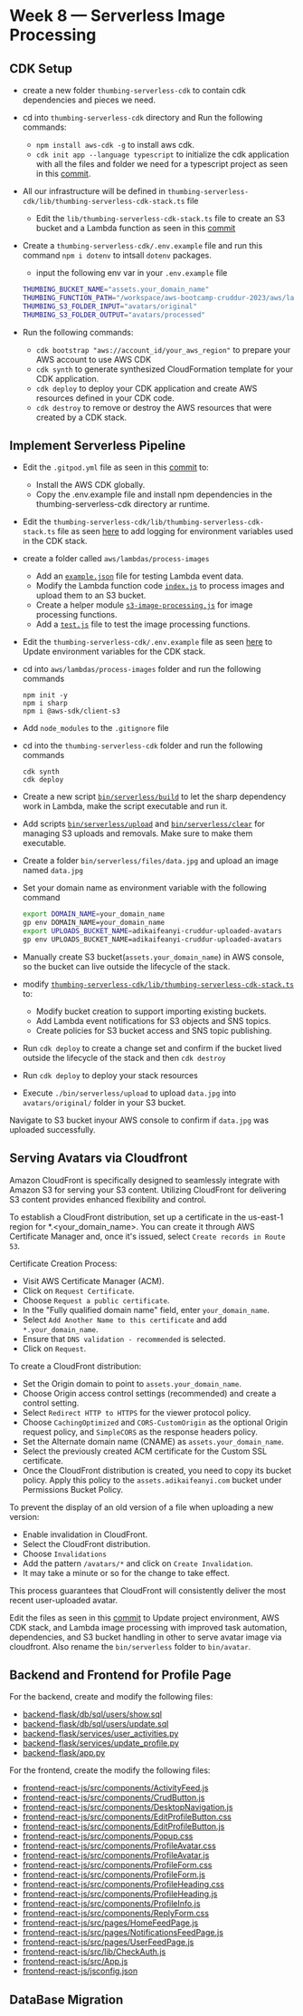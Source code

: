 # Week 8 — Serverless Image Processing

## CDK Setup

  - create a new folder `thumbing-serverless-cdk` to contain cdk dependencies and pieces we need.
  - cd into `thumbing-serverless-cdk` directory and Run the following commands:
      -  `npm install aws-cdk -g` to install aws cdk.
      -  `cdk init app --language typescript` to initialize the cdk application with all the files and folder we need for a typescript project as seen in this [commit](https://github.com/afumchris/aws-bootcamp-cruddur-2023/commit/7e1155c4c155c4044c1fe0ac45956dc989a33427).
  - All our infrastructure will be defined in `thumbing-serverless-cdk/lib/thumbing-serverless-cdk-stack.ts` file
      - Edit the `lib/thumbing-serverless-cdk-stack.ts` file to create an S3 bucket and a Lambda function as seen in this [commit](https://github.com/afumchris/aws-bootcamp-cruddur-2023/commit/7e1155c4c155c4044c1fe0ac45956dc989a33427#diff-6be534b5f75d78dfcb7e3e037c1d79a5012aa2c034e836b0b90e048fce60b831)
  - Create a `thumbing-serverless-cdk/.env.example` file and run this command `npm i dotenv` to intsall `dotenv` packages.
      - input the following env var in your `.env.example` file
   
       ```sh
       THUMBING_BUCKET_NAME="assets.your_domain_name"
       THUMBING_FUNCTION_PATH="/workspace/aws-bootcamp-cruddur-2023/aws/lambdas/process-images"
       THUMBING_S3_FOLDER_INPUT="avatars/original"
       THUMBING_S3_FOLDER_OUTPUT="avatars/processed"
       ```

  - Run the following commands:
      -  `cdk bootstrap "aws://account_id/your_aws_region"` to prepare your AWS account to use AWS CDK
      -  `cdk synth` to generate synthesized CloudFormation template for your CDK application.
      -  `cdk deploy` to deploy your CDK application and create AWS resources defined in your CDK code.
      -  `cdk destroy` to remove or destroy the AWS resources that were created by a CDK stack. 
   

## Implement Serverless Pipeline

  - Edit the `.gitpod.yml` file as seen in this [commit](https://github.com/afumchris/aws-bootcamp-cruddur-2023/commit/98183096220cb7cfc4c3f3812fb8243687d8ad79#diff-370a022e48cb18faf98122794ffc5ce775b2606b09a9d1f80b71333425ec078e) to:
     - Install the AWS CDK globally.
     - Copy the .env.example file and install npm dependencies in the thumbing-serverless-cdk directory ar runtime.

  - Edit the `thumbing-serverless-cdk/lib/thumbing-serverless-cdk-stack.ts` file as seen [here](https://github.com/afumchris/aws-bootcamp-cruddur-2023/commit/98183096220cb7cfc4c3f3812fb8243687d8ad79#diff-6be534b5f75d78dfcb7e3e037c1d79a5012aa2c034e836b0b90e048fce60b831) to add logging for environment variables used in the CDK stack.

  - create a folder called `aws/lambdas/process-images`
     - Add an [`example.json`](https://github.com/afumchris/aws-bootcamp-cruddur-2023/commit/98183096220cb7cfc4c3f3812fb8243687d8ad79#diff-24c101c202492da94ce54387c595d61f2e12f49ddc5c7af9ff2fef9be895fc9c) file for testing Lambda event data.
     - Modify the Lambda function code [`index.js`](https://github.com/afumchris/aws-bootcamp-cruddur-2023/commit/98183096220cb7cfc4c3f3812fb8243687d8ad79#diff-849622b4b242ea3541407533ac2cdb116ec10fbf6e1d6d556feb5944eb532299) to process images and upload them to an S3 bucket.
     - Create a helper module [`s3-image-processing.js`](https://github.com/afumchris/aws-bootcamp-cruddur-2023/commit/98183096220cb7cfc4c3f3812fb8243687d8ad79#diff-40d8b09d181ff1a7d3c1b1f69f06d6015e074bf996803cd409c532548a43bd9c) for image processing functions.
     - Add a [`test.js`](https://github.com/afumchris/aws-bootcamp-cruddur-2023/commit/98183096220cb7cfc4c3f3812fb8243687d8ad79#diff-16ef85616d0f53b0b98e044b5824337e30dc405fd936d9dc48373ef8c69fd6dc) file to test the image processing functions.

  - Edit the `thumbing-serverless-cdk/.env.example` file  as seen [here](https://github.com/afumchris/aws-bootcamp-cruddur-2023/commit/98183096220cb7cfc4c3f3812fb8243687d8ad79#diff-3a26f6bb4f45339b6822d778cdb41d2ff72716636966a7a43c48a6b0a057307f) to Update environment variables for the CDK stack.
  - cd into `aws/lambdas/process-images` folder and run the following commands
    ```
    npm init -y
    npm i sharp
    npm i @aws-sdk/client-s3
    ```

 - Add `node_modules` to the `.gitignore` file
 - cd into the `thumbing-serverless-cdk` folder and run the following commands
   ```
   cdk synth
   cdk deploy
   ```
 - Create a new script [`bin/serverless/build`](https://github.com/afumchris/aws-bootcamp-cruddur-2023/commit/eeda4d39bb380db117188f1edf1a34eeaff1b2d9#diff-0f12026649ff29f63cd9ff1a7ea11489c80a321fcb665f055d0983990cb619a6) to let the sharp dependency work in Lambda, make the script executable and run it.
 - Add scripts [`bin/serverless/upload`](https://github.com/afumchris/aws-bootcamp-cruddur-2023/commit/eeda4d39bb380db117188f1edf1a34eeaff1b2d9#diff-342b82f9713e6f09592c0103d336d9370a766105ae067ae6be17f81e21c1a408) and [`bin/serverless/clear`](https://github.com/afumchris/aws-bootcamp-cruddur-2023/commit/eeda4d39bb380db117188f1edf1a34eeaff1b2d9#diff-a715a421a7bf4283e6bffca08cffd4bf3bb1b221d95525ec78d854b75cb343c5) for managing S3 uploads and removals. Make sure to make them executable.
 - Create a folder `bin/serverless/files/data.jpg` and upload an image named `data.jpg`
 - Set your domain name as environment variable with the following command
   ```sh
   export DOMAIN_NAME=your_domain_name
   gp env DOMAIN_NAME=your_domain_name
   export UPLOADS_BUCKET_NAME=adikaifeanyi-cruddur-uploaded-avatars
   gp env UPLOADS_BUCKET_NAME=adikaifeanyi-cruddur-uploaded-avatars 
   ```
   
 - Manually create S3 bucket(`assets.your_domain_name`) in AWS console, so the bucket can live outside the lifecycle of the stack.
 - modify [`thumbing-serverless-cdk/lib/thumbing-serverless-cdk-stack.ts`](https://github.com/afumchris/aws-bootcamp-cruddur-2023/commit/eeda4d39bb380db117188f1edf1a34eeaff1b2d9#diff-6be534b5f75d78dfcb7e3e037c1d79a5012aa2c034e836b0b90e048fce60b831) to:
     - Modify bucket creation to support importing existing buckets.
     - Add Lambda event notifications for S3 objects and SNS topics.
     - Create policies for S3 bucket access and SNS topic publishing.
  
 - Run `cdk deploy` to create a change set and confirm if the bucket lived outside the lifecycle of the stack and then `cdk destroy`
 - Run `cdk deploy` to deploy your stack resources
 - Execute `./bin/serverless/upload` to upload `data.jpg` into `avatars/original/` folder in your S3 bucket.

Navigate to S3 bucket inyour AWS console to confirm if `data.jpg` was uploaded successfully.
   

 ## Serving Avatars via Cloudfront   

 Amazon CloudFront is specifically designed to seamlessly integrate with Amazon S3 for serving your S3 content. Utilizing CloudFront for delivering S3 content provides enhanced flexibility and control.

To establish a CloudFront distribution, set up a certificate in the us-east-1 region for *.<your_domain_name>. You can create it through AWS Certificate Manager and, once it's issued, select `Create records in Route 53`.

Certificate Creation Process:

  - Visit AWS Certificate Manager (ACM).
  - Click on `Request Certificate`.
  - Choose `Request a public certificate`.
  - In the "Fully qualified domain name" field, enter `your_domain_name`.
  - Select `Add Another Name to this certificate` and add `*.your_domain_name`.
  - Ensure that `DNS validation - recommended` is selected.
  - Click on `Request`.

To create a CloudFront distribution:

  - Set the Origin domain to point to `assets.your_domain_name`.
  - Choose Origin access control settings (recommended) and create a control setting.
  - Select `Redirect HTTP to HTTPS` for the viewer protocol policy.
  - Choose `CachingOptimized` and `CORS-CustomOrigin` as the optional Origin request policy, and `SimpleCORS` as the response headers policy.
  - Set the Alternate domain name (CNAME) as `assets.your_domain_name`.
  - Select the previously created ACM certificate for the Custom SSL certificate.
  - Once the CloudFront distribution is created, you need to copy its bucket policy. Apply this policy to the `assets.adikaifeanyi.com` bucket under Permissions  Bucket Policy.

To prevent the display of an old version of a file when uploading a new version:

  - Enable invalidation in CloudFront.
  - Select the CloudFront distribution.
  - Choose `Invalidations`
  - Add the pattern `/avatars/*` and click on `Create Invalidation`.
  - It may take a minute or so for the change to take effect.

This process guarantees that CloudFront will consistently deliver the most recent user-uploaded avatar.

Edit the files as seen in this [commit](https://github.com/afumchris/aws-bootcamp-cruddur-2023/commit/fbc2952f1c77f4f388c6830c5b0f31949d0cd4ad) to Update project environment, AWS CDK stack, and Lambda image processing with improved task automation, dependencies, and S3 bucket handling in other to serve avatar image via cloudfront. Also rename the `bin/serverless` folder to `bin/avatar`.

## Backend and Frontend for Profile Page

For the backend, create and modify the following files:

  - [backend-flask/db/sql/users/show.sql](https://github.com/afumchris/aws-bootcamp-cruddur-2023/blob/main/backend-flask/db/sql/users/show.sql)
  - [backend-flask/db/sql/users/update.sql](https://github.com/afumchris/aws-bootcamp-cruddur-2023/blob/main/backend-flask/db/sql/users/update.sql) 
  - [backend-flask/services/user_activities.py](https://github.com/afumchris/aws-bootcamp-cruddur-2023/blob/main/backend-flask/services/user_activities.py)
  - [backend-flask/services/update_profile.py](https://github.com/afumchris/aws-bootcamp-cruddur-2023/blob/main/backend-flask/services/update_profile.py)
  - [backend-flask/app.py](https://github.com/afumchris/aws-bootcamp-cruddur-2023/blob/main/backend-flask/app.py)

For the frontend, create the modify the following files:

  - [frontend-react-js/src/components/ActivityFeed.js](https://github.com/afumchris/aws-bootcamp-cruddur-2023/blob/main/frontend-react-js/src/components/ActivityFeed.js)
  - [frontend-react-js/src/components/CrudButton.js](https://github.com/afumchris/aws-bootcamp-cruddur-2023/blob/main/frontend-react-js/src/components/CrudButton.js)
  - [frontend-react-js/src/components/DesktopNavigation.js](https://github.com/afumchris/aws-bootcamp-cruddur-2023/blob/main/frontend-react-js/src/components/DesktopNavigation.js)
  - [frontend-react-js/src/components/EditProfileButton.css](https://github.com/afumchris/aws-bootcamp-cruddur-2023/blob/main/frontend-react-js/src/components/EditProfileButton.css)
  - [frontend-react-js/src/components/EditProfileButton.js](https://github.com/afumchris/aws-bootcamp-cruddur-2023/blob/main/frontend-react-js/src/components/EditProfileButton.js)
  - [frontend-react-js/src/components/Popup.css](https://github.com/afumchris/aws-bootcamp-cruddur-2023/blob/main/frontend-react-js/src/components/Popup.css)
  - [frontend-react-js/src/components/ProfileAvatar.css](https://github.com/afumchris/aws-bootcamp-cruddur-2023/blob/main/frontend-react-js/src/components/ProfileAvatar.css)
  - [frontend-react-js/src/components/ProfileAvatar.js](https://github.com/afumchris/aws-bootcamp-cruddur-2023/blob/main/frontend-react-js/src/components/ProfileAvatar.js)
  - [frontend-react-js/src/components/ProfileForm.css](https://github.com/afumchris/aws-bootcamp-cruddur-2023/blob/main/frontend-react-js/src/components/ProfileForm.css)
  - [frontend-react-js/src/components/ProfileForm.js](https://github.com/afumchris/aws-bootcamp-cruddur-2023/blob/main/frontend-react-js/src/components/ProfileForm.js)
  - [frontend-react-js/src/components/ProfileHeading.css](https://github.com/afumchris/aws-bootcamp-cruddur-2023/blob/main/frontend-react-js/src/components/ProfileHeading.css)
  - [frontend-react-js/src/components/ProfileHeading.js](https://github.com/afumchris/aws-bootcamp-cruddur-2023/blob/main/frontend-react-js/src/components/ProfileHeading.js)
  - [frontend-react-js/src/components/ProfileInfo.js](https://github.com/afumchris/aws-bootcamp-cruddur-2023/blob/main/frontend-react-js/src/components/ProfileInfo.js)
  - [frontend-react-js/src/components/ReplyForm.css](https://github.com/afumchris/aws-bootcamp-cruddur-2023/blob/main/frontend-react-js/src/components/ReplyForm.css)
  - [frontend-react-js/src/pages/HomeFeedPage.js](https://github.com/afumchris/aws-bootcamp-cruddur-2023/blob/main/frontend-react-js/src/pages/HomeFeedPage.js)
  - [frontend-react-js/src/pages/NotificationsFeedPage.js](https://github.com/afumchris/aws-bootcamp-cruddur-2023/blob/main/frontend-react-js/src/pages/NotificationsFeedPage.js)
  - [frontend-react-js/src/pages/UserFeedPage.js](https://github.com/afumchris/aws-bootcamp-cruddur-2023/blob/main/frontend-react-js/src/pages/UserFeedPage.js)
  - [frontend-react-js/src/lib/CheckAuth.js](https://github.com/afumchris/aws-bootcamp-cruddur-2023/blob/main/frontend-react-js/src/lib/CheckAuth.js)
  - [frontend-react-js/src/App.js](https://github.com/afumchris/aws-bootcamp-cruddur-2023/blob/main/frontend-react-js/src/App.js)
  - [frontend-react-js/jsconfig.json](https://github.com/afumchris/aws-bootcamp-cruddur-2023/blob/main/frontend-react-js/jsconfig.json)


## DataBase Migration







